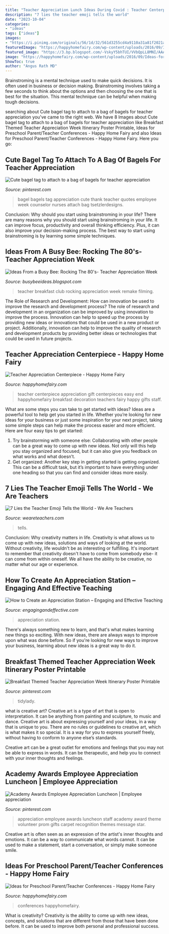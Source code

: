 ```yaml
---
title: "Teacher Appreciation Lunch Ideas During Covid : Teacher Centerpiece Appreciation Gift Centerpieces Easy End Happyhomefairy Breakfast Decoration Teachers Fairy Happy Gifts Staff"
description: "7 lies the teacher emoji tells the world"
date: "2023-10-04"
categories:
- "ideas"
tags: ["ideas"]
images:
- "https://i.pinimg.com/originals/56/1d/32/561d3255cd4a9110a31a81f2021abcad.jpg"
featuredImage: "https://happyhomefairy.com/wp-content/uploads/2016/09/Ideas-for-Preschool-Parent-and-Teacher-Conferences-683x1024.jpg"
featured_image: "https://3.bp.blogspot.com/-VskyY5bhTUI/VVbQpLL8MNI/AAAAAAAAP_o/QBuDG3kgKDM/s1600/20150427_190417.jpg"
image: "https://happyhomefairy.com/wp-content/uploads/2016/09/Ideas-for-Preschool-Parent-and-Teacher-Conferences-683x1024.jpg"
ShowToc: true
author: "Angus Rath MD"
---
```



Brainstroming is a mental technique used to make quick decisions. It is often used in business or decision making. Brainstroming involves taking a few seconds to think about the options and then choosing the one that is best for the situation. This mental technique can be helpful when making tough decisions.

	

		
searching about Cute bagel tag to attach to a bag of bagels for teacher appreciation you've came to the right web. We have 8 Images about Cute bagel tag to attach to a bag of bagels for teacher appreciation like Breakfast Themed Teacher Appreciation Week Itinerary Poster Printable, Ideas for Preschool Parent/Teacher Conferences - Happy Home Fairy and also Ideas for Preschool Parent/Teacher Conferences - Happy Home Fairy. Here you go:
		
    
## Cute Bagel Tag To Attach To A Bag Of Bagels For Teacher Appreciation

<img loading=lazy src="https://i.pinimg.com/originals/4f/c7/94/4fc794e8ccceadf07e04b502fb1dc8fd.png" onerror="this.onerror=null;this.src='https://tse1.mm.bing.net/th?id=OIP.9whRhAKW8gzDRsWn28aJtgHaJ4&amp;pid=15.1';" alt="Cute bagel tag to attach to a bag of bagels for teacher appreciation">

_Source: pinterest.com_

>bagel bagels tag appreciation cute thank teacher quotes employee week counselor nurses attach bag tsetzlerdesigns. 

	

Conclusion: Why should you start using brainstroming in your life?
There are many reasons why you should start using brainstroming in your life. It can improve focus, productivity and overall thinking efficiency. Plus, it can also improve your decision-making process. The best way to start using brainstroming is by learning some simple techniques.

    
## Ideas From A Busy Bee: Rocking The 80&#039;s- Teacher Appreciation Week

<img loading=lazy src="https://3.bp.blogspot.com/-VskyY5bhTUI/VVbQpLL8MNI/AAAAAAAAP_o/QBuDG3kgKDM/s1600/20150427_190417.jpg" onerror="this.onerror=null;this.src='https://tse1.mm.bing.net/th?id=OIP.W4PQlfqUNzvAsJMt99IDZwHaEK&amp;pid=15.1';" alt="Ideas From a Busy Bee: Rocking The 80&#039;s- Teacher Appreciation Week">

_Source: busybeeideas.blogspot.com_

>teacher breakfast club rocking appreciation week remake filming. 

	

The Role of Research and Development: How can innovation be used to improve the research and development process?
The role of research and development in an organization can be improved by using innovation to improve the process. Innovation can help to speed up the process by providing new ideas or innovations that could be used in a new product or project. Additionally, innovation can help to improve the quality of research and development products by providing better ideas or technologies that could be used in future projects.

    
## Teacher Appreciation Centerpiece - Happy Home Fairy

<img loading=lazy src="https://happyhomefairy.com/wp-content/uploads/2016/08/Easy-Back-to-School-Centerpiece.jpg" onerror="this.onerror=null;this.src='https://tse2.mm.bing.net/th?id=OIP.69pv0EXqf31Yy06Q1EC0NAHaO0&amp;pid=15.1';" alt="Teacher Appreciation Centerpiece - Happy Home Fairy">

_Source: happyhomefairy.com_

>teacher centerpiece appreciation gift centerpieces easy end happyhomefairy breakfast decoration teachers fairy happy gifts staff. 

	

What are some steps you can take to get started with ideas?
Ideas are a powerful tool to help get you started in life. Whether you’re looking for new ideas for your business or just some inspiration for your next project, taking some simple steps can help make the process easier and more efficient. Here are four easy tips to get started: 
1. Try brainstorming with someone else: Collaborating with other people can be a great way to come up with new ideas. Not only will this help you stay organized and focused, but it can also give you feedback on what works and what doesn’t. 
2. Get organized: Another key step in getting started is getting organized. This can be a difficult task, but it’s important to have everything under one heading so that you can find and consider ideas more easily. 

    
## 7 Lies The Teacher Emoji Tells The World - We Are Teachers

<img loading=lazy src="https://s18670.pcdn.co/wp-content/uploads/Copy-of-800px-x-450px-–-Untitled-Design-768x432.jpg" onerror="this.onerror=null;this.src='https://tse4.mm.bing.net/th?id=OIP.-TUM3ae3EyNi_EZbHK5xXQHaEK&amp;pid=15.1';" alt="7 Lies the Teacher Emoji Tells the World - We Are Teachers">

_Source: weareteachers.com_

>tells. 

	

Conclusion: Why creativity matters in life.
Creativity is what allows us to come up with new ideas, solutions and ways of looking at the world. Without creativity, life wouldn't be as interesting or fulfilling. It's important to remember that creativity doesn't have to come from somebody else- it can come from within oneself. We all have the ability to be creative, no matter what our age or experience.

    
## How To Create An Appreciation Station – Engaging And Effective Teaching

<img loading=lazy src="http://engagingandeffective.com/wp-content/uploads/2017/05/9AACB081-D4CB-4341-A8C4-CE5798122C1F.jpg" onerror="this.onerror=null;this.src='https://tse3.mm.bing.net/th?id=OIP.YMTlvnITwP6TBbqL1KKRCQHaFj&amp;pid=15.1';" alt="How to Create an Appreciation Station – Engaging and Effective Teaching">

_Source: engagingandeffective.com_

>appreciation station. 

	

There's always something new to learn, and that's what makes learning new things so exciting. With new ideas, there are always ways to improve upon what was done before. So if you're looking for new ways to improve your business, learning about new ideas is a great way to do it.

    
## Breakfast Themed Teacher Appreciation Week Itinerary Poster Printable

<img loading=lazy src="https://i.pinimg.com/originals/56/1d/32/561d3255cd4a9110a31a81f2021abcad.jpg" onerror="this.onerror=null;this.src='https://tse1.mm.bing.net/th?id=OIP.HQuowLehQ6BidQFmuN-nMgHaHa&amp;pid=15.1';" alt="Breakfast Themed Teacher Appreciation Week Itinerary Poster Printable">

_Source: pinterest.com_

>tidylady. 

	

what is creative art?
Creative art is a type of art that is open to interpretation. It can be anything from painting and sculpture, to music and dance. Creative art is about expressing yourself and your ideas, in a way that is unique to you.
There are no rules or guidelines to creative art, which is what makes it so special. It is a way for you to express yourself freely, without having to conform to anyone else’s standards.

Creative art can be a great outlet for emotions and feelings that you may not be able to express in words. It can be therapeutic, and help you to connect with your inner thoughts and feelings.

    
## Academy Awards Employee Appreciation Luncheon | Employee Appreciation

<img loading=lazy src="https://i.pinimg.com/originals/70/81/1d/70811d859090a6701a0897c55cf1c868.jpg" onerror="this.onerror=null;this.src='https://tse4.mm.bing.net/th?id=OIP.dwciHERox98UPlEi1MlBmwHaK7&amp;pid=15.1';" alt="Academy Awards Employee Appreciation Luncheon | Employee appreciation">

_Source: pinterest.com_

>appreciation employee awards luncheon staff academy award theme volunteer prom gifts carpet recognition themes message star. 

	

Creative art is often seen as an expression of the artist's inner thoughts and emotions. It can be a way to communicate what words cannot. It can be used to make a statement, start a conversation, or simply make someone smile.

    
## Ideas For Preschool Parent/Teacher Conferences - Happy Home Fairy

<img loading=lazy src="https://happyhomefairy.com/wp-content/uploads/2016/09/Ideas-for-Preschool-Parent-and-Teacher-Conferences-683x1024.jpg" onerror="this.onerror=null;this.src='https://tse2.mm.bing.net/th?id=OIP.zdZDXZGUGaScIrFrPQRzdAHaLG&amp;pid=15.1';" alt="Ideas for Preschool Parent/Teacher Conferences - Happy Home Fairy">

_Source: happyhomefairy.com_

>conferences happyhomefairy. 

	

What is creativity?
Creativity is the ability to come up with new ideas, concepts, and solutions that are different from those that have been done before. It can be used to improve both personal and professional success.


